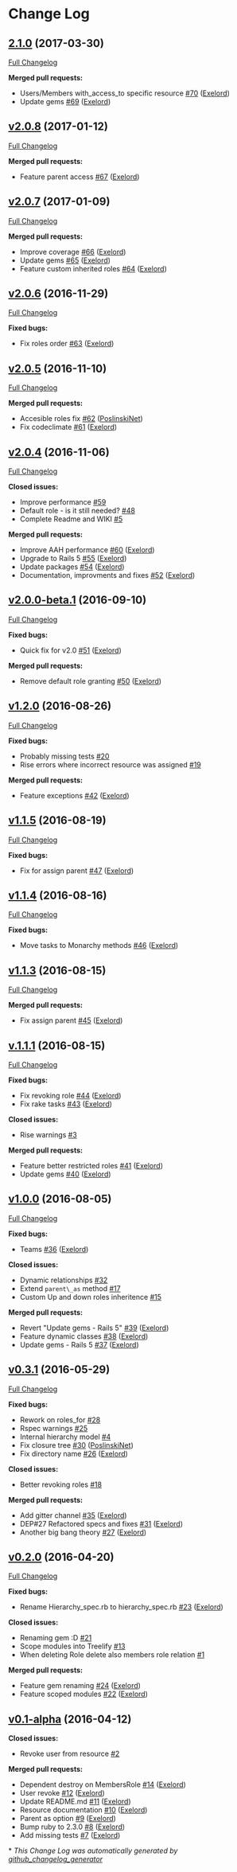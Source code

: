 # Change Log

## [2.1.0](https://github.com/Exelord/Monarchy/tree/2.1.0) (2017-03-30)
[Full Changelog](https://github.com/Exelord/Monarchy/compare/v2.0.8...2.1.0)

**Merged pull requests:**

- Users/Members with\_access\_to specific resource [\#70](https://github.com/Exelord/Monarchy/pull/70) ([Exelord](https://github.com/Exelord))
- Update gems [\#69](https://github.com/Exelord/Monarchy/pull/69) ([Exelord](https://github.com/Exelord))

## [v2.0.8](https://github.com/Exelord/Monarchy/tree/v2.0.8) (2017-01-12)
[Full Changelog](https://github.com/Exelord/Monarchy/compare/v2.0.7...v2.0.8)

**Merged pull requests:**

- Feature parent access [\#67](https://github.com/Exelord/Monarchy/pull/67) ([Exelord](https://github.com/Exelord))

## [v2.0.7](https://github.com/Exelord/Monarchy/tree/v2.0.7) (2017-01-09)
[Full Changelog](https://github.com/Exelord/Monarchy/compare/v2.0.6...v2.0.7)

**Merged pull requests:**

- Improve coverage [\#66](https://github.com/Exelord/Monarchy/pull/66) ([Exelord](https://github.com/Exelord))
- Update gems [\#65](https://github.com/Exelord/Monarchy/pull/65) ([Exelord](https://github.com/Exelord))
- Feature custom inherited roles [\#64](https://github.com/Exelord/Monarchy/pull/64) ([Exelord](https://github.com/Exelord))

## [v2.0.6](https://github.com/Exelord/Monarchy/tree/v2.0.6) (2016-11-29)
[Full Changelog](https://github.com/Exelord/Monarchy/compare/v2.0.5...v2.0.6)

**Fixed bugs:**

- Fix roles order [\#63](https://github.com/Exelord/Monarchy/pull/63) ([Exelord](https://github.com/Exelord))

## [v2.0.5](https://github.com/Exelord/Monarchy/tree/v2.0.5) (2016-11-10)
[Full Changelog](https://github.com/Exelord/Monarchy/compare/v2.0.4...v2.0.5)

**Merged pull requests:**

- Accesible roles fix [\#62](https://github.com/Exelord/Monarchy/pull/62) ([PoslinskiNet](https://github.com/PoslinskiNet))
- Fix codeclimate [\#61](https://github.com/Exelord/Monarchy/pull/61) ([Exelord](https://github.com/Exelord))

## [v2.0.4](https://github.com/Exelord/Monarchy/tree/v2.0.4) (2016-11-06)
[Full Changelog](https://github.com/Exelord/Monarchy/compare/v2.0.0-beta.1...v2.0.4)

**Closed issues:**

- Improve performance [\#59](https://github.com/Exelord/Monarchy/issues/59)
- Default role - is it still needed? [\#48](https://github.com/Exelord/Monarchy/issues/48)
- Complete Readme and WIKI [\#5](https://github.com/Exelord/Monarchy/issues/5)

**Merged pull requests:**

- Improve AAH performance [\#60](https://github.com/Exelord/Monarchy/pull/60) ([Exelord](https://github.com/Exelord))
- Upgrade to Rails 5 [\#55](https://github.com/Exelord/Monarchy/pull/55) ([Exelord](https://github.com/Exelord))
- Update packages [\#54](https://github.com/Exelord/Monarchy/pull/54) ([Exelord](https://github.com/Exelord))
- Documentation, improvments and fixes [\#52](https://github.com/Exelord/Monarchy/pull/52) ([Exelord](https://github.com/Exelord))

## [v2.0.0-beta.1](https://github.com/Exelord/Monarchy/tree/v2.0.0-beta.1) (2016-09-10)
[Full Changelog](https://github.com/Exelord/Monarchy/compare/v1.2.0...v2.0.0-beta.1)

**Fixed bugs:**

- Quick fix for v2.0 [\#51](https://github.com/Exelord/Monarchy/pull/51) ([Exelord](https://github.com/Exelord))

**Merged pull requests:**

- Remove default role granting [\#50](https://github.com/Exelord/Monarchy/pull/50) ([Exelord](https://github.com/Exelord))

## [v1.2.0](https://github.com/Exelord/Monarchy/tree/v1.2.0) (2016-08-26)
[Full Changelog](https://github.com/Exelord/Monarchy/compare/v1.1.5...v1.2.0)

**Fixed bugs:**

- Probably missing tests  [\#20](https://github.com/Exelord/Monarchy/issues/20)
- Rise errors where incorrect resource was assigned  [\#19](https://github.com/Exelord/Monarchy/issues/19)

**Merged pull requests:**

- Feature exceptions [\#42](https://github.com/Exelord/Monarchy/pull/42) ([Exelord](https://github.com/Exelord))

## [v1.1.5](https://github.com/Exelord/Monarchy/tree/v1.1.5) (2016-08-19)
[Full Changelog](https://github.com/Exelord/Monarchy/compare/v1.1.4...v1.1.5)

**Fixed bugs:**

- Fix for assign parent [\#47](https://github.com/Exelord/Monarchy/pull/47) ([Exelord](https://github.com/Exelord))

## [v1.1.4](https://github.com/Exelord/Monarchy/tree/v1.1.4) (2016-08-16)
[Full Changelog](https://github.com/Exelord/Monarchy/compare/v1.1.3...v1.1.4)

**Fixed bugs:**

- Move tasks to Monarchy methods [\#46](https://github.com/Exelord/Monarchy/pull/46) ([Exelord](https://github.com/Exelord))

## [v1.1.3](https://github.com/Exelord/Monarchy/tree/v1.1.3) (2016-08-15)
[Full Changelog](https://github.com/Exelord/Monarchy/compare/v.1.1.1...v1.1.3)

**Merged pull requests:**

- Fix assign parent [\#45](https://github.com/Exelord/Monarchy/pull/45) ([Exelord](https://github.com/Exelord))

## [v.1.1.1](https://github.com/Exelord/Monarchy/tree/v.1.1.1) (2016-08-15)
[Full Changelog](https://github.com/Exelord/Monarchy/compare/v1.0.0...v.1.1.1)

**Fixed bugs:**

- Fix revoking role [\#44](https://github.com/Exelord/Monarchy/pull/44) ([Exelord](https://github.com/Exelord))
- Fix rake tasks [\#43](https://github.com/Exelord/Monarchy/pull/43) ([Exelord](https://github.com/Exelord))

**Closed issues:**

- Rise warnings [\#3](https://github.com/Exelord/Monarchy/issues/3)

**Merged pull requests:**

- Feature better restricted roles [\#41](https://github.com/Exelord/Monarchy/pull/41) ([Exelord](https://github.com/Exelord))
- Update gems [\#40](https://github.com/Exelord/Monarchy/pull/40) ([Exelord](https://github.com/Exelord))

## [v1.0.0](https://github.com/Exelord/Monarchy/tree/v1.0.0) (2016-08-05)
[Full Changelog](https://github.com/Exelord/Monarchy/compare/v0.3.1...v1.0.0)

**Fixed bugs:**

- Teams [\#36](https://github.com/Exelord/Monarchy/pull/36) ([Exelord](https://github.com/Exelord))

**Closed issues:**

- Dynamic relationships [\#32](https://github.com/Exelord/Monarchy/issues/32)
- Extend `parent\_as` method [\#17](https://github.com/Exelord/Monarchy/issues/17)
- Custom Up and down roles inheritence [\#15](https://github.com/Exelord/Monarchy/issues/15)

**Merged pull requests:**

- Revert "Update gems - Rails 5" [\#39](https://github.com/Exelord/Monarchy/pull/39) ([Exelord](https://github.com/Exelord))
- Feature dynamic classes [\#38](https://github.com/Exelord/Monarchy/pull/38) ([Exelord](https://github.com/Exelord))
- Update gems - Rails 5 [\#37](https://github.com/Exelord/Monarchy/pull/37) ([Exelord](https://github.com/Exelord))

## [v0.3.1](https://github.com/Exelord/Monarchy/tree/v0.3.1) (2016-05-29)
[Full Changelog](https://github.com/Exelord/Monarchy/compare/v0.2.0...v0.3.1)

**Fixed bugs:**

- Rework on roles\_for [\#28](https://github.com/Exelord/Monarchy/issues/28)
- Rspec warnings [\#25](https://github.com/Exelord/Monarchy/issues/25)
- Internal hierarchy model [\#4](https://github.com/Exelord/Monarchy/issues/4)
- Fix closure tree [\#30](https://github.com/Exelord/Monarchy/pull/30) ([PoslinskiNet](https://github.com/PoslinskiNet))
- Fix directory name [\#26](https://github.com/Exelord/Monarchy/pull/26) ([Exelord](https://github.com/Exelord))

**Closed issues:**

- Better revoking roles [\#18](https://github.com/Exelord/Monarchy/issues/18)

**Merged pull requests:**

- Add gitter channel [\#35](https://github.com/Exelord/Monarchy/pull/35) ([Exelord](https://github.com/Exelord))
- DEP\#27 Refactored specs and fixes [\#31](https://github.com/Exelord/Monarchy/pull/31) ([Exelord](https://github.com/Exelord))
- Another big bang theory [\#27](https://github.com/Exelord/Monarchy/pull/27) ([Exelord](https://github.com/Exelord))

## [v0.2.0](https://github.com/Exelord/Monarchy/tree/v0.2.0) (2016-04-20)
[Full Changelog](https://github.com/Exelord/Monarchy/compare/v0.1-alpha...v0.2.0)

**Fixed bugs:**

- Rename Hierarchy\_spec.rb to hierarchy\_spec.rb [\#23](https://github.com/Exelord/Monarchy/pull/23) ([Exelord](https://github.com/Exelord))

**Closed issues:**

- Renaming gem :D [\#21](https://github.com/Exelord/Monarchy/issues/21)
- Scope modules into Treelify [\#13](https://github.com/Exelord/Monarchy/issues/13)
- When deleting Role delete also members role relation [\#1](https://github.com/Exelord/Monarchy/issues/1)

**Merged pull requests:**

- Feature gem renaming [\#24](https://github.com/Exelord/Monarchy/pull/24) ([Exelord](https://github.com/Exelord))
- Feature scoped modules [\#22](https://github.com/Exelord/Monarchy/pull/22) ([Exelord](https://github.com/Exelord))

## [v0.1-alpha](https://github.com/Exelord/Monarchy/tree/v0.1-alpha) (2016-04-12)
**Closed issues:**

- Revoke user from resource [\#2](https://github.com/Exelord/Monarchy/issues/2)

**Merged pull requests:**

- Dependent destroy on MembersRole [\#14](https://github.com/Exelord/Monarchy/pull/14) ([Exelord](https://github.com/Exelord))
- User revoke [\#12](https://github.com/Exelord/Monarchy/pull/12) ([Exelord](https://github.com/Exelord))
- Update README.md [\#11](https://github.com/Exelord/Monarchy/pull/11) ([Exelord](https://github.com/Exelord))
- Resource documentation [\#10](https://github.com/Exelord/Monarchy/pull/10) ([Exelord](https://github.com/Exelord))
- Parent as option [\#9](https://github.com/Exelord/Monarchy/pull/9) ([Exelord](https://github.com/Exelord))
- Bump ruby to 2.3.0 [\#8](https://github.com/Exelord/Monarchy/pull/8) ([Exelord](https://github.com/Exelord))
- Add missing tests [\#7](https://github.com/Exelord/Monarchy/pull/7) ([Exelord](https://github.com/Exelord))



\* *This Change Log was automatically generated by [github_changelog_generator](https://github.com/skywinder/Github-Changelog-Generator)*